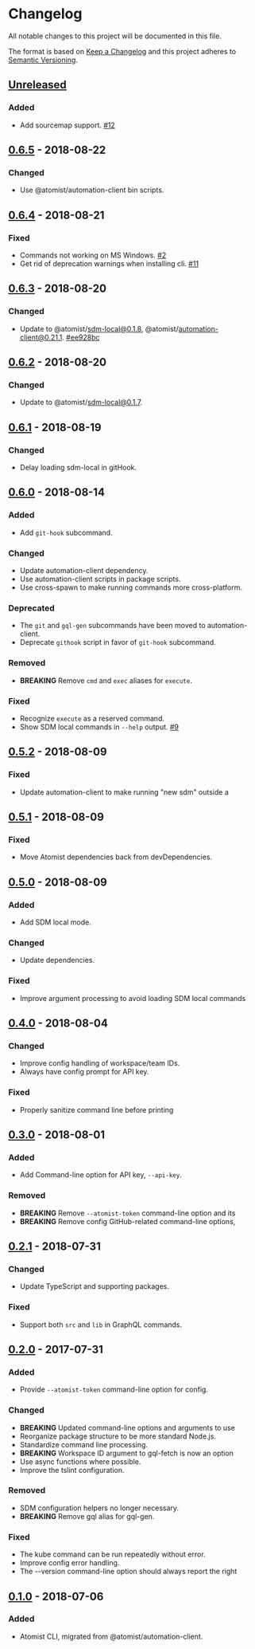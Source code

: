 # Changelog

All notable changes to this project will be documented in this file.

The format is based on [Keep a Changelog](http://keepachangelog.com/)
and this project adheres to [Semantic Versioning](http://semver.org/).

## [Unreleased](https://github.com/atomist/cli/compare/0.6.5...HEAD)

### Added

-   Add sourcemap support. [#12](https://github.com/atomist/cli/issues/12)

## [0.6.5](https://github.com/atomist/cli/compare/0.6.4...0.6.5) - 2018-08-22

### Changed

-   Use @atomist/automation-client bin scripts.

## [0.6.4](https://github.com/atomist/cli/compare/0.6.3...0.6.4) - 2018-08-21

### Fixed

-   Commands not working on MS Windows. [#2](https://github.com/atomist/cli/issues/2)
-   Get rid of deprecation warnings when installing cli. [#11](https://github.com/atomist/cli/issues/11)

## [0.6.3](https://github.com/atomist/cli/compare/0.6.2...0.6.3) - 2018-08-20

### Changed

-   Update to @atomist/sdm-local@0.1.8, @atomist/automation-client@0.21.1. [#ee928bc](https://github.com/atomist/cli/commit/ee928bcc578409117b78a2980c54ce3e7078ce97)

## [0.6.2](https://github.com/atomist/cli/compare/0.6.1...0.6.2) - 2018-08-20

### Changed

-   Update to @atomist/sdm-local@0.1.7.

## [0.6.1](https://github.com/atomist/cli/compare/0.6.0...0.6.1) - 2018-08-19

### Changed

-   Delay loading sdm-local in gitHook.

## [0.6.0](https://github.com/atomist/cli/compare/0.5.2...0.6.0) - 2018-08-14

### Added

-   Add `git-hook` subcommand.

### Changed

-   Update automation-client dependency.
-   Use automation-client scripts in package scripts.
-   Use cross-spawn to make running commands more cross-platform.

### Deprecated

-   The `git` and `gql-gen` subcommands have been moved to automation-client.
-   Deprecate `githook` script in favor of `git-hook` subcommand.

### Removed

-   **BREAKING** Remove `cmd` and `exec` aliases for `execute`.

### Fixed

-   Recognize `execute` as a reserved command.
-   Show SDM local commands in `--help` output. [#9](https://github.com/atomist/cli/issues/9)

## [0.5.2](https://github.com/atomist/cli/compare/0.5.1...0.5.2) - 2018-08-09

### Fixed

-   Update automation-client to make running "new sdm" outside a

## [0.5.1](https://github.com/atomist/cli/compare/0.5.0...0.5.1) - 2018-08-09

### Fixed

-   Move Atomist dependencies back from devDependencies.

## [0.5.0](https://github.com/atomist/cli/compare/0.4.0...0.5.0) - 2018-08-09

### Added

-   Add SDM local mode.

### Changed

-   Update dependencies.

### Fixed

-   Improve argument processing to avoid loading SDM local commands

## [0.4.0](https://github.com/atomist/cli/compare/0.3.0...0.4.0) - 2018-08-04

### Changed

-   Improve config handling of workspace/team IDs.
-   Always have config prompt for API key.

### Fixed

-   Properly sanitize command line before printing

## [0.3.0](https://github.com/atomist/cli/compare/0.2.1...0.3.0) - 2018-08-01

### Added

-   Add Command-line option for API key, `--api-key`.

### Removed

-   **BREAKING** Remove `--atomist-token` command-line option and its
-   **BREAKING** Remove config GitHub-related command-line options,

## [0.2.1](https://github.com/atomist/cli/compare/0.2.0...0.2.1) - 2018-07-31

### Changed

-   Update TypeScript and supporting packages.

### Fixed

-   Support both `src` and `lib` in GraphQL commands.

## [0.2.0](https://github.com/atomist/cli/compare/0.1.0...0.2.0) - 2017-07-31

### Added

-   Provide `--atomist-token` command-line option for config.

### Changed

-   **BREAKING** Updated command-line options and arguments to use
-   Reorganize package structure to be more standard Node.js.
-   Standardize command line processing.
-   **BREAKING** Workspace ID argument to gql-fetch is now an option
-   Use async functions where possible.
-   Improve the tslint configuration.

### Removed

-   SDM configuration helpers no longer necessary.
-   **BREAKING** Remove gql alias for gql-gen.

### Fixed

-   The kube command can be run repeatedly without error.
-   Improve config error handling.
-   The --version command-line option should always report the right

## [0.1.0](https://github.com/atomist/cli/tree/0.1.0) - 2018-07-06

### Added

-   Atomist CLI, migrated from @atomist/automation-client.
